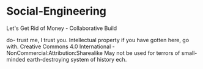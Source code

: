 # Social-Engineering
Let's Get Rid of Money - Collaborative Build

do- trust me, I trust you. Intellectual property if you have gotten here, go with.
Creative Commons 4.0 International - NonCommercial:Attribution:Sharealike
May not be used for terrors of small-minded earth-destroying system of history ech.
